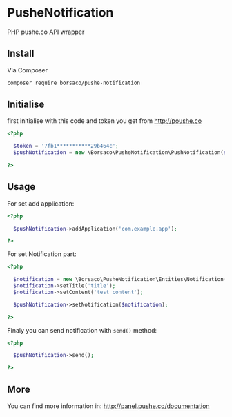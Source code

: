 # PusheNotification
PHP pushe.co API wrapper

## Install

Via Composer

``` bash
composer require borsaco/pushe-notification
```
## Initialise

first initialise with this code and token you get from http://poushe.co

```php
<?php

  $token = '7fb1***********29b464c';
  $pushNotification = new \Borsaco\PusheNotification\PushNotification($token);
  
?>
```
## Usage

For set add application:
```php
<?php

  $pushNotification->addApplication('com.example.app');

?>
```

For set Notification part:
```php
<?php

  $notification = new \Borsaco\PusheNotification\Entities\Notification();
  $notification->setTitle('title');
  $notification->setContent('test content');

  $pushNotification->setNotification($notification);

?>
```

Finaly you can send notification with ```send()``` method:
```php
<?php

  $pushNotification->send();

?>
```

## More

You can find more information in: http://panel.pushe.co/documentation
